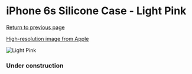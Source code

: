 # iPhone 6s Silicone Case - Light Pink

[Return to previous page](/iphone_6)

[High-resolution image from Apple](https://store.storeimages.cdn-apple.com/8756/as-images.apple.com/is/MM682?wid=4500&hei=4500&fmt=png)

<div style="width: 384px"><img src="/everypreview/MM682.png" alt="Light Pink"></div>

### Under construction
